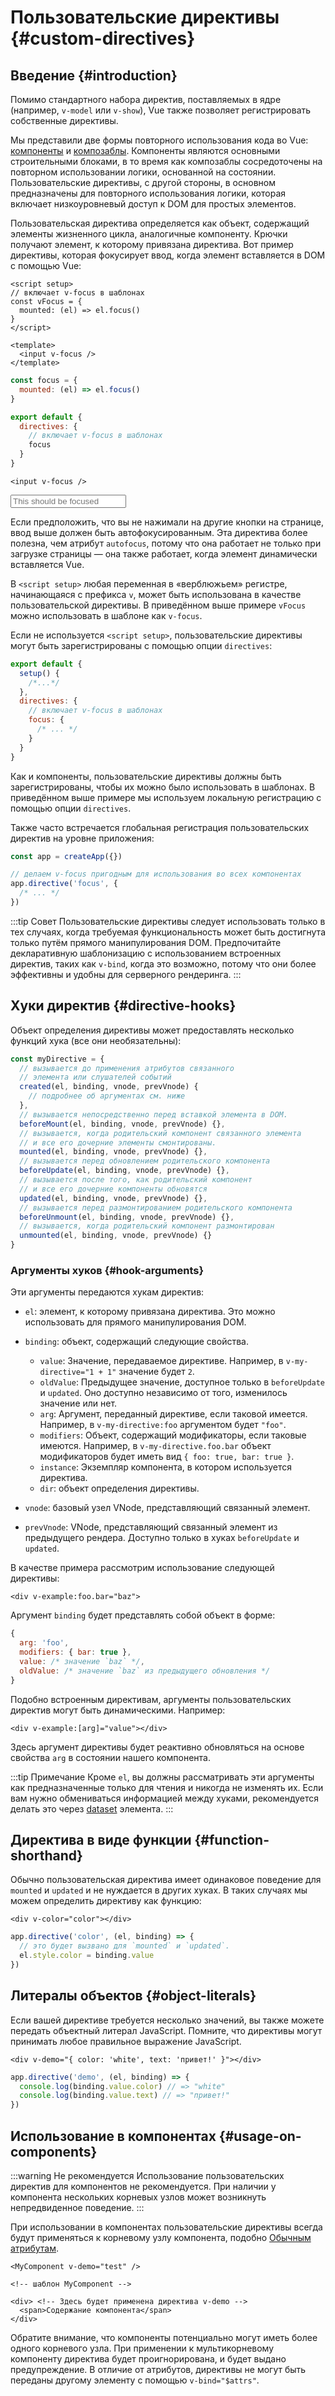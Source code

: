 # Пользовательские директивы {#custom-directives}

<script setup>
const vFocus = {
  mounted: el => {
    el.focus()
  }
}
</script>

## Введение {#introduction}

Помимо стандартного набора директив, поставляемых в ядре (например, `v-model` или `v-show`), Vue также позволяет регистрировать собственные директивы.

Мы представили две формы повторного использования кода во Vue: [компоненты](/guide/essentials/component-basics) и [композаблы](./composables). Компоненты являются основными строительными блоками, в то время как композаблы сосредоточены на повторном использовании логики, основанной на состоянии. Пользовательские директивы, с другой стороны, в основном предназначены для повторного использования логики, которая включает низкоуровневый доступ к DOM для простых элементов.

Пользовательская директива определяется как объект, содержащий элементы жизненного цикла, аналогичные компоненту. Крючки получают элемент, к которому привязана директива. Вот пример директивы, которая фокусирует ввод, когда элемент вставляется в DOM с помощью Vue:

<div class="composition-api">

```vue
<script setup>
// включает v-focus в шаблонах
const vFocus = {
  mounted: (el) => el.focus()
}
</script>

<template>
  <input v-focus />
</template>
```

</div>

<div class="options-api">

```js
const focus = {
  mounted: (el) => el.focus()
}

export default {
  directives: {
    // включает v-focus в шаблонах
    focus
  }
}
```

```vue-html
<input v-focus />
```

</div>

<div class="demo">
  <input v-focus placeholder="This should be focused" />
</div>

Если предположить, что вы не нажимали на другие кнопки на странице, ввод выше должен быть автофокусированным. Эта директива более полезна, чем атрибут `autofocus`, потому что она работает не только при загрузке страницы — она также работает, когда элемент динамически вставляется Vue.

<div class="composition-api">

В `<script setup>` любая переменная в «верблюжьем» регистре, начинающаяся с префикса `v`, может быть использована в качестве пользовательской директивы. В приведённом выше примере `vFocus` можно использовать в шаблоне как `v-focus`.

Если не используется `<script setup>`, пользовательские директивы могут быть зарегистрированы с помощью опции `directives`:

```js
export default {
  setup() {
    /*...*/
  },
  directives: {
    // включает v-focus в шаблонах
    focus: {
      /* ... */
    }
  }
}
```

</div>

<div class="options-api">

Как и компоненты, пользовательские директивы должны быть зарегистрированы, чтобы их можно было использовать в шаблонах. В приведённом выше примере мы используем локальную регистрацию с помощью опции `directives`.

</div>

Также часто встречается глобальная регистрация пользовательских директив на уровне приложения:

```js
const app = createApp({})

// делаем v-focus пригодным для использования во всех компонентах
app.directive('focus', {
  /* ... */
})
```

:::tip Совет
Пользовательские директивы следует использовать только в тех случаях, когда требуемая функциональность может быть достигнута только путём прямого манипулирования DOM. Предпочитайте декларативную шаблонизацию с использованием встроенных директив, таких как `v-bind`, когда это возможно, потому что они более эффективны и удобны для серверного рендеринга.
:::

## Хуки директив {#directive-hooks}

Объект определения директивы может предоставлять несколько функций хука (все они необязательны):

```js
const myDirective = {
  // вызывается до применения атрибутов связанного
  // элемента или слушателей событий
  created(el, binding, vnode, prevVnode) {
    // подробнее об аргументах см. ниже
  },
  // вызывается непосредственно перед вставкой элемента в DOM.
  beforeMount(el, binding, vnode, prevVnode) {},
  // вызывается, когда родительский компонент связанного элемента
  // и все его дочерние элементы смонтированы.
  mounted(el, binding, vnode, prevVnode) {},
  // вызывается перед обновлением родительского компонента
  beforeUpdate(el, binding, vnode, prevVnode) {},
  // вызывается после того, как родительский компонент
  // и все его дочерние компоненты обновятся
  updated(el, binding, vnode, prevVnode) {},
  // вызывается перед размонтированием родительского компонента
  beforeUnmount(el, binding, vnode, prevVnode) {},
  // вызывается, когда родительский компонент размонтирован
  unmounted(el, binding, vnode, prevVnode) {}
}
```

### Аргументы хуков {#hook-arguments}

Эти аргументы передаются хукам директив:

- `el`: элемент, к которому привязана директива. Это можно использовать для прямого манипулирования DOM.

- `binding`: объект, содержащий следующие свойства.

  - `value`: Значение, передаваемое директиве. Например, в `v-my-directive="1 + 1"` значение будет `2`.
  - `oldValue`: Предыдущее значение, доступное только в `beforeUpdate` и `updated`. Оно доступно независимо от того, изменилось значение или нет.
  - `arg`: Аргумент, переданный директиве, если таковой имеется. Например, в `v-my-directive:foo` аргументом будет `"foo"`.
  - `modifiers`: Объект, содержащий модификаторы, если таковые имеются. Например, в `v-my-directive.foo.bar` объект модификаторов будет иметь вид `{ foo: true, bar: true }`.
  - `instance`: Экземпляр компонента, в котором используется директива.
  - `dir`: объект определения директивы.

- `vnode`: базовый узел VNode, представляющий связанный элемент.
- `prevVnode`: VNode, представляющий связанный элемент из предыдущего рендера. Доступно только в хуках `beforeUpdate` и `updated`.

В качестве примера рассмотрим использование следующей директивы:

```vue-html
<div v-example:foo.bar="baz">
```

Аргумент `binding` будет представлять собой объект в форме:

```js
{
  arg: 'foo',
  modifiers: { bar: true },
  value: /* значение `baz` */,
  oldValue: /* значение `baz` из предыдущего обновления */
}
```

Подобно встроенным директивам, аргументы пользовательских директив могут быть динамическими. Например:

```vue-html
<div v-example:[arg]="value"></div>
```

Здесь аргумент директивы будет реактивно обновляться на основе свойства `arg` в состоянии нашего компонента.

:::tip Примечание
Кроме `el`, вы должны рассматривать эти аргументы как предназначенные только для чтения и никогда не изменять их. Если вам нужно обмениваться информацией между хуками, рекомендуется делать это через [dataset](https://developer.mozilla.org/en-US/docs/Web/API/HTMLElement/dataset) элемента.
:::

## Директива в виде функции {#function-shorthand}

Обычно пользовательская директива имеет одинаковое поведение для `mounted` и `updated` и не нуждается в других хуках. В таких случаях мы можем определить директиву как функцию:

```vue-html
<div v-color="color"></div>
```

```js
app.directive('color', (el, binding) => {
  // это будет вызвано для `mounted` и `updated`.
  el.style.color = binding.value
})
```

## Литералы объектов {#object-literals}

Если вашей директиве требуется несколько значений, вы также можете передать объектный литерал JavaScript. Помните, что директивы могут принимать любое правильное выражение JavaScript.

```vue-html
<div v-demo="{ color: 'white', text: 'привет!' }"></div>
```

```js
app.directive('demo', (el, binding) => {
  console.log(binding.value.color) // => "white"
  console.log(binding.value.text) // => "привет!"
})
```

## Использование в компонентах {#usage-on-components}

:::warning Не рекомендуется
Использование пользовательских директив для компонентов не рекомендуется. При наличии у компонента нескольких корневых узлов может возникнуть непредвиденное поведение.
:::

При использовании в компонентах пользовательские директивы всегда будут применяться к корневому узлу компонента, подобно [Обычным атрибутам](/guide/components/attrs).

```vue-html
<MyComponent v-demo="test" />
```

```vue-html
<!-- шаблон MyComponent -->

<div> <!-- Здесь будет применена директива v-demo -->
  <span>Содержание компонента</span>
</div>
```

Обратите внимание, что компоненты потенциально могут иметь более одного корневого узла. При применении к мультикорневому компоненту директива будет проигнорирована, и будет выдано предупреждение. В отличие от атрибутов, директивы не могут быть переданы другому элементу с помощью `v-bind="$attrs"`.
